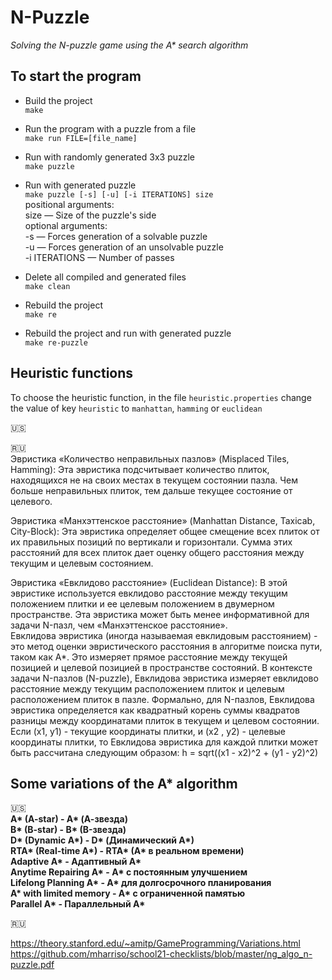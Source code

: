 # N-Puzzle
_Solving the N-puzzle game using the A* search algorithm_

## To start the program
- Build the project  
`
make
`  


- Run the program with a puzzle from a file  
`
make run FILE=[file_name]
`  


- Run with randomly generated 3x3 puzzle  
`
make puzzle
`  


- Run with generated puzzle  
`
make puzzle [-s] [-u] [-i ITERATIONS] size
`  
positional arguments:  
size — Size of the puzzle's side  
optional arguments:  
-s — Forces generation of a solvable puzzle  
-u — Forces generation of an unsolvable puzzle  
-i ITERATIONS — Number of passes


- Delete all compiled and generated files  
`
make clean
`  


- Rebuild the project  
`
make re
`  


- Rebuild the project and run with generated puzzle  
`
make re-puzzle
`

## Heuristic functions
To choose the heuristic function, in the file `heuristic.properties` change the value of key `heuristic` to `manhattan`, `hamming` or `euclidean`  

:us:  

:ru:  
Эвристика «Количество неправильных пазлов» (Misplaced Tiles, Hamming): Эта эвристика подсчитывает количество плиток, находящихся не на своих местах в текущем состоянии пазла. Чем больше неправильных плиток, тем дальше текущее состояние от целевого.

Эвристика «Манхэттенское расстояние» (Manhattan Distance, Taxicab, City-Block): Эта эвристика определяет общее смещение всех плиток от их правильных позиций по вертикали и горизонтали. Сумма этих расстояний для всех плиток дает оценку общего расстояния между текущим и целевым состоянием.

Эвристика «Евклидово расстояние» (Euclidean Distance): В этой эвристике используется евклидово расстояние между текущим положением плитки и ее целевым положением в двумерном пространстве. Эта эвристика может быть менее информативной для задачи N-пазл, чем «Манхэттенское расстояние».  
Евклидова эвристика (иногда называемая евклидовым расстоянием) - это метод оценки эвристического расстояния в алгоритме поиска пути, таком как A*. Это измеряет прямое расстояние между текущей позицией и целевой позицией в пространстве состояний.
В контексте задачи N-пазлов (N-puzzle), Евклидова эвристика измеряет евклидово расстояние между текущим расположением плиток и целевым расположением плиток в пазле. Формально, для N-пазлов, Евклидова эвристика определяется как квадратный корень суммы квадратов разницы между координатами плиток в текущем и целевом состоянии.
Если (x1, y1) - текущие координаты плитки, и (x2 , y2) - целевые координаты плитки, то Евклидова эвристика для каждой плитки может быть рассчитана следующим образом:
h = sqrt((x1 - x2)^2 + (y1 - y2)^2)
  
## Some variations of the A* algorithm
:us:  
__A* (A-star) - A* (А-звезда)__  
__B* (B-star) - B* (B-звезда)__  
__D* (Dynamic A*) - D* (Динамический A*)__  
__RTA* (Real-time A*) - RTA* (A* в реальном времени)__  
__Adaptive A* - Адаптивный A*__  
__Anytime Repairing A* - A* с постоянным улучшением__  
__Lifelong Planning A* - A* для долгосрочного планирования__  
__A* with limited memory - A* с ограниченной памятью__  
__Parallel A* - Параллельный A*__

:ru:  

https://theory.stanford.edu/~amitp/GameProgramming/Variations.html
https://github.com/mharriso/school21-checklists/blob/master/ng_algo_n-puzzle.pdf